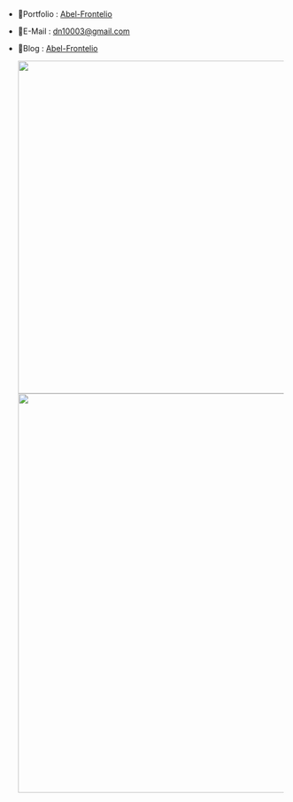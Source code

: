 ##
- 🙂Portfolio : [Abel-Frontelio](https://portfolio-abel.netlify.app/)
- 📧E-Mail : dn10003@gmail.com
- 🌟Blog : [Abel-Frontelio](https://kdn0325.github.io/)

  <img src="https://stats.hyochan.dev/api/github-stats-advanced?login=kdn0325"  width="600" />
  <img src="https://stats.hyochan.dev/api/github-trophies?login=kdn0325" width="720" />
